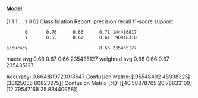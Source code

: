 #### Model
[1 1 1 ... 1 0 0]
Classification Report:
              precision    recall  f1-score   support

           0       0.76      0.66      0.71 144486817
           1       0.55      0.67      0.61  90948310

    accuracy                           0.66 235435127
   macro avg       0.66      0.67      0.66 235435127
weighted avg       0.68      0.66      0.67 235435127

Accuracy: 0.6641819723018647
Confusion Matrix:
[[95548492 48938325]
 [30125035 60823275]]
Confusion Matrix (%):
[[40.58378765 20.78633109]
 [12.79547168 25.83440958]]
